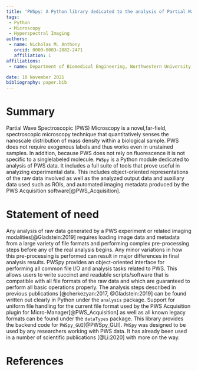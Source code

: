 ```yaml
---
title: 'PWSpy: A Python library dedicated to the analysis of Partial Wave Spectroscopic Microscopy data.'
tags:
 - Python
 - Microscopy
 - Hyperspectral Imaging
authors:
 - name: Nicholas M. Anthony
   orcid: 0000-0003-2882-2471
   affiliation: 1
affiliations:
 - name: Department of Biomedical Engineering, Northwestern University, Evanston, IL, USA.

date: 10 November 2021
bibliography: paper.bib
---
```


# Summary

Partial Wave Spectroscopic (PWS) Microscopy is a novel,far-field, spectroscopic microscopy technique that quantitatively 
senses the nanoscale distribution of mass density within a biological sample. PWS does not require exogenous labels and 
thus works even in unstained samples. In addition, because PWS does not rely on fluorescence it is not specific to a 
singlelabeled molecule.
`PWSpy` is a Python module dedicated to analysis of PWS data. It includes a full suite of tools that prove useful in 
analyzing experimental data. This includes object-oriented representations of the raw data involved as well as the analyzed output data and auxiliary
data used such as ROIs, and automated imaging metadata produced by the PWS Acquisition software[@PWS_Acquisition].

# Statement of need
Any analysis of raw data generated by a PWS experiment or related imaging modalities[@Gladstein:2019] requires loading image data and metadata from 
a large variety of file formats and performing complex pre-processing steps before any of the real analysis begins. 
Any minor variations in how this pre-processing is performed can result in major differences in final analysis results. 
PWSpy provides an object-oriented interface for performing all common file I/O and analysis tasks related to PWS. 
This allows users to write succinct and readable scripts/software that is compatible with all file 
formats of the raw data and which are guaranteed to perform all basic operations properly. The analysis steps described 
in previous publications [@cherkezyan:2017, @Gladstein:2019]
can be found written out clearly in Python under the `analysis` package. Support for uniform file handling for 
the current file format used by the PWS Acquisition plugin for Micro-Manager[@PWS_Acquisition] as well as all known legacy formats can 
be found under the `dataTypes` package. This library provides the backend code for `PWSpy_GUI`[@PWSpy_GUI]. `PWSpy` was 
designed to be used by any researchers working with PWS data. It has already been
used in a number of scientific publications [@Li:2020] with more on the way.

# References